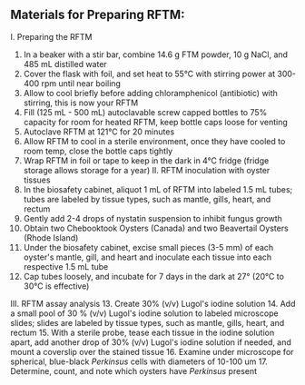 Materials for Preparing RFTM: 
- 
I. Preparing the RFTM
1. In a beaker with a stir bar, combine 14.6 g FTM powder, 10 g NaCl, and 485 mL distilled water
2. Cover the flask with foil, and set heat to 55°C with stirring power at 300-400 rpm until near boiling
3. Allow to cool briefly before adding chloramphenicol (antibiotic) with stirring, this is now your RFTM
4. Fill (125 mL - 500 mL) autoclavable screw capped bottles to 75% capacity for room for heated RFTM, keep bottle caps loose for venting
5. Autoclave RFTM at 121°C for 20 minutes
6. Allow RFTM to cool in a sterile environment, once they have cooled to room temp, close the bottle caps tightly
7. Wrap RFTM in foil or tape to keep in the dark in 4°C fridge (fridge storage allows storage for a year)
II. RFTM inoculation with oyster tissues
8. In the biosafety cabinet, aliquot 1 mL of RFTM into labeled 1.5 mL tubes; tubes are labeled by tissue types, such as mantle, gills, heart, and rectum
9. Gently add 2-4 drops of nystatin suspension to inhibit fungus growth
10. Obtain two Chebooktook Oysters (Canada) and two Beavertail Oysters (Rhode Island)
11. Under the biosafety cabinet, excise small pieces (3-5 mm) of each oyster's mantle, gill, and heart and inoculate each tissue into each respective 1.5 mL tube
12. Cap tubes loosely, and incubate for 7 days in the dark at 27° (20°C to 30°C is effective)

III. RFTM assay analysis
13. Create 30% (v/v) Lugol's iodine solution
14. Add a small pool of 30 % (v/v) Lugol's iodine solution to labeled microscope slides; slides are labeled by tissue types, such as mantle, gills, heart, and rectum
15. With a sterile probe, tease each tissue in the iodine solution apart, add another drop of 30% (v/v) Lugol's iodine solution if needed, and mount a coverslip over the stained tissue
16. Examine under microscope for spherical, blue-black *Perkinsus* cells with diameters of 10-100 um
17. Determine, count, and note which oysters have *Perkinsus* present
	
